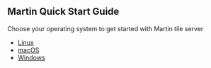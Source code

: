 ## Martin Quick Start Guide

Choose your operating system to get started with Martin tile server

* [Linux](quick-start-linux.md)
* [macOS](quick-start-macos.md)
* [Windows](quick-start-windows.md)
